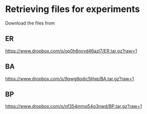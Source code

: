 # Retrieving files for experiments
Download the files from
## ER
https://www.dropbox.com/s/op0h6nvvd46azl7/ER.tar.gz?raw=1
## BA 
https://www.dropbox.com/s/9qwg8pdic5ljlxe/BA.tar.gz?raw=1
## BP
https://www.dropbox.com/s/nf354mmq54g3nwd/BP.tar.gz?raw=1


